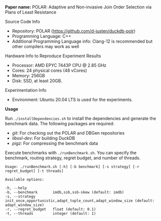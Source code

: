 **Paper name:** POLAR: Adaptive and Non-invasive Join Order Selection via Plans of Least Resistance

Source Code Info
- Repository: POLAR (https://github.com/d-justen/duckdb-polr)
- Programming Language: C++
- Additional Programming Language info: Clang-12 is recommended but other compilers may work as well

Hardware Info to Reproduce Experiment Results

- Processor: AMD EPYC 7443P CPU @ 2.85 GHz
- Cores: 24 physical cores (48 vCores)
- Memory: 256GB
- Disk: SSD, at least 20GB.

Experimentation Info

- Environment: Ubuntu 20.04 LTS is used for the experiments.

**Usage**

Run `./installDependencies.sh` to install the dependencies and generate the benchmark data.
The following packages are required:
- *git*: For checking out the POLAR and DBGen repositories 
- *libssl-dev*: For building DuckDB
- *pigz*: For compressing the benchmark data

Execute benchmarks with `./runBenchmark.sh`. You can specify the benchmark, routing strategy, regret budget, and
number of threads.

```
Usage: ./runBenchmark.sh [-h] [-b benchmark] [-s strategy] [-r regret_budget] [-t threads]

Available options:

-h, --help
-b, --benchmark       imdb,ssb,ssb-skew (default: imdb)
-s, --strategy        init_once,opportunistic,adapt_tuple_count,adapt_window_size (default: adapt_window_size)
-r, --regret_budget   float (default: 0.1)
-t, --threads         integer (default: 1)
```
